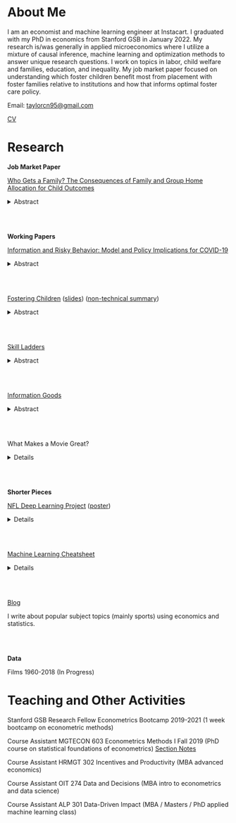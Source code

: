 # About Me

I am an economist and machine learning engineer at Instacart. I graduated with my PhD in economics from Stanford GSB in January 2022. My research is/was generally in applied microeconomics where I utilize a mixture of causal inference, machine learning and optimization methods to answer unique research questions. I work on topics in labor, child welfare and families, education, and inequality. My job market paper focused on understanding which foster children benefit most from placement with foster families relative to institutions and how that informs optimal foster care policy.

Email: <taylorcn95@gmail.com>

[CV](./pdfs/cntaylor_cv_5_2022.pdf)

# Research

**Job Market Paper**

[Who Gets a Family? The Consequences of Family and Group Home Allocation for Child Outcomes](./pdfs/taylor_submission_12_2_21.pdf)

<details>
 <summary>Abstract</summary>
Hundreds of thousands of children grow up in the US foster care system every year and are at high risk of experiencing negative outcomes such as incarceration and homelessness. This paper documents how the placement of foster children into families rather than group homes improves their outcomes using the exits of other children from families as an instrument for their placement setting. Policies that change which children are matched to families can achieve a large percentage of the gains from policies that add families to the foster care system due to heterogeneity in treatment effects. 
  </details>
 
 <br/><br/>

**Working Papers**

[Information and Risky Behavior: Model and Policy Implications for COVID-19](./pdfs/covid19-6-16-2020.pdf)

<details>
 <summary>Abstract</summary>
 This paper studies a contagion model where individuals can take risky or safe actions to study the effects of testing and fines on disease spread and welfare. Testing gives agents knowledge to better assess the costs of exposing themselves to a disease. Whether testing increases or decreases disease spread depends on the private costs of the disease. If the private costs are small enough, then testing individuals increases infection. If the private costs are large enough, then testing individuals decreases infection. Punishing individuals for exposing themselves and others to the disease while also providing testing can also increase disease spread. Welfare in the economy is also examined in a simplified version of the model. Policy implications for public health responses to pandemics are discussed along with an application to crime.  
  </details>
 
 <br/><br/>
 

[Fostering Children](./pdfs/foster.pdf) ([slides](./pdfs/foster_slides.pdf)) ([non-technical summary](./pdfs/foster-non-tech.pdf))

 <details>
   <summary>Abstract</summary>
  Foster families constitute a crucial input into foster care services. In this paper, a household
choice model is built to examine why households choose to be foster parents. The model is
motivated by the inability of classical altruism models to explain important facts about foster
families and children. In the model, children are costly and foster families get value from
taking care of foster children through the human capital of the foster child. The model links
a household’s decision to foster to their own fertility and wage and makes predictions about
which households have the highest willingness to foster based on these factors. The model’s
predictions find strong support in the data through instrumental variable strategies and the
model is able to rationalize many of the motivating facts. A simple form of the model is
jointly estimated to more directly compare and quantify the mechanisms. Sending the price of
biological children to infinity induces four times more foster families while sending the time
cost of foster children to 0 induces 50% more families. The model and data suggest
that foster children are not perfect substitutes for biological children. Alternative theories are
discussed in the context of the data and empirical results.
 </details>
 
 <br/><br/>

[Skill Ladders](./pdfs/educ.pdf)

<details>
  <summary>Abstract</summary>
This paper presents a model of skills and derives properties of the optimal investment into educational skills. In the model students can acquire basic and advanced skills at a cost to a policymaker who is budget-constrained. The optimal policy is very sensitive to the structure of the returns to skill - even when advanced skills give unbounded marginal returns, it may be optimal to invest more in basic skills if skills represent a ``skill ladder''. These results offer new interpretations on the existing empirical evidence on education interventions. There is a single object that determines whether to invest more in basic or advanced skills and whether the skill ladder model applies. I develop a methodology to estimate the returns to skills and this object and apply it to mathematics (advanced skill) and self-esteem (basic skill) in the NLSY. The results show that the returns to skill reflect that the true state of the world is between the two stark viewpoints and that there is substantial racial heterogeneity in the returns to skills from the lens of the model, suggesting that there may be benefits to focusing more on basic skills in educational policy making and that optimal skill targeting may differ by race.  
</details>

<br/><br/>

[Information Goods](./pdfs/info.pdf)

<details>
  <summary>Abstract</summary>
The main goal of this paper is to understand how people will change their information acquisition strategies as information sources become more or less costly. To do this, I develop a model of information acquisition in the spirit of traditional consumer theory that treats information sources, which are distinct dimensions of the state space, as different consumption goods. A general form of the model shows that as information becomes more costly, people will demand less of it, and also characterizes when information sources are substitutes or complements. The models insights are extensively analyzed in two settings: determining the optimal firm recruiting strategy when considering technical and social skills, and determining the optimal way to evaluate students using testing and assessing creativity. Other insights into dating and media consumption are also discussed.
</details>

<br/><br/>

What Makes a Movie Great?

<details>
  <summary>Details</summary>
  I explore rich movie level data to understand the movie making "production function" and answer important questions in labor economics using synthetic controls and difference-in-differences methods. 
</details>

<br/><br/>

**Shorter Pieces**

[NFL Deep Learning Project](./pdfs/final_report.pdf) ([poster](./pdfs/poster_final.pdf))
<details>
  <summary>Details</summary>
  Project using NFL pre-play image and situational data with convolutional neural networks and transfer learning to predict play outcomes including yards gained and offensive play call. 
</details>

<br/><br/>

[Machine Learning Cheatsheet](./pdfs/ml_cheat.pdf)
<details>
  <summary>Details</summary>
  A machine learning cheatsheet to de-mystify some major machine learning methods for those with intermediate statistics and econometrics backgrounds. Also useful as a condensed reference for high-level overview of the methods.
</details>

<br/><br/>

[Blog](./blog)

I write about popular subject topics (mainly sports) using economics and statistics. 

<br/><br/>

**Data**

Films 1960-2018 (In Progress)


# Teaching and Other Activities

Stanford GSB Research Fellow Econometrics Bootcamp 2019-2021 (1 week bootcamp on econometric methods)

Course Assistant MGTECON 603 Econometrics Methods I Fall 2019 (PhD course on statistical foundations of econometrics) [Section Notes](./pdfs/section_notes.pdf)

Course Assistant HRMGT 302 Incentives and Productivity (MBA advanced economics)

Course Assistant OIT 274 Data and Decisions (MBA intro to econometrics and data science)

Course Assistant ALP 301 Data-Driven Impact (MBA / Masters / PhD applied machine learning class)
